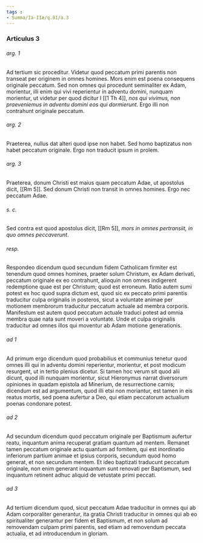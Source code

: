 ```yaml
---
tags : 
- Summa/Ia-IIæ/q.81/a.3
---
```


### Articulus 3

###### arg. 1
Ad tertium sic proceditur. Videtur quod peccatum primi parentis non transeat per originem in omnes homines. Mors enim est poena consequens originale peccatum. Sed non omnes qui procedunt seminaliter ex Adam, morientur, illi enim qui vivi reperientur in adventu domini, nunquam morientur, ut videtur per quod dicitur I [[1 Th 4]], *nos qui vivimus, non praeveniemus in adventu domini eos qui dormierunt*. Ergo illi non contrahunt originale peccatum.

###### arg. 2
Praeterea, nullus dat alteri quod ipse non habet. Sed homo baptizatus non habet peccatum originale. Ergo non traducit ipsum in prolem.

###### arg. 3
Praeterea, donum Christi est maius quam peccatum Adae, ut apostolus dicit, [[Rm 5]]. Sed donum Christi non transit in omnes homines. Ergo nec peccatum Adae.

###### s. c.
Sed contra est quod apostolus dicit, [[Rm 5]], *mors in omnes pertransiit, in quo omnes peccaverunt*.

###### resp.
Respondeo dicendum quod secundum fidem Catholicam firmiter est tenendum quod omnes homines, praeter solum Christum, ex Adam derivati, peccatum originale ex eo contrahunt, alioquin non omnes indigerent redemptione quae est per Christum; quod est erroneum. Ratio autem sumi potest ex hoc quod supra dictum est, quod sic ex peccato primi parentis traducitur culpa originalis in posteros, sicut a voluntate animae per motionem membrorum traducitur peccatum actuale ad membra corporis. Manifestum est autem quod peccatum actuale traduci potest ad omnia membra quae nata sunt moveri a voluntate. Unde et culpa originalis traducitur ad omnes illos qui moventur ab Adam motione generationis.

###### ad 1
Ad primum ergo dicendum quod probabilius et communius tenetur quod omnes illi qui in adventu domini reperientur, morientur, et post modicum resurgent, ut in tertio plenius dicetur. Si tamen hoc verum sit quod alii dicunt, quod illi nunquam morientur, sicut Hieronymus narrat diversorum opiniones in quadam epistola ad Minerium, de resurrectione carnis; dicendum est ad argumentum, quod illi etsi non moriantur, est tamen in eis reatus mortis, sed poena aufertur a Deo, qui etiam peccatorum actualium poenas condonare potest.

###### ad 2
Ad secundum dicendum quod peccatum originale per Baptismum aufertur reatu, inquantum anima recuperat gratiam quantum ad mentem. Remanet tamen peccatum originale actu quantum ad fomitem, qui est inordinatio inferiorum partium animae et ipsius corporis, secundum quod homo generat, et non secundum mentem. Et ideo baptizati traducunt peccatum originale, non enim generant inquantum sunt renovati per Baptismum, sed inquantum retinent adhuc aliquid de vetustate primi peccati.

###### ad 3
Ad tertium dicendum quod, sicut peccatum Adae traducitur in omnes qui ab Adam corporaliter generantur, ita gratia Christi traducitur in omnes qui ab eo spiritualiter generantur per fidem et Baptismum, et non solum ad removendam culpam primi parentis, sed etiam ad removendum peccata actualia, et ad introducendum in gloriam.

